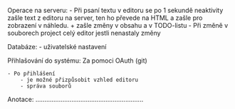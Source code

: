 Operace na serveru:
	- Při psaní textu v editoru se po 1 sekundě neaktivity zašle text z editoru na server, ten ho převede na HTML a zašle pro zobrazení v náhledu.
		+ zašle změny v obsahu a v TODO-listu
	- Při změně v souborech project celý editor jestli nenastaly změny

Databáze:
	- uživatelské nastavení
	
Přihlašování do systému:
	Za pomoci OAuth (git)
	
	- Po přihlášení
		- je možné přizpůsobit vzhled editoru
		- správa souborů
		
Anotace:
	............................................................
